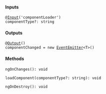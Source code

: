 



#### Inputs

<pre><code>@<a href="https://angular.io/api/core/Input">Input</a>('componentLoader')
componentType?: string</code></pre>





#### Outputs

<pre><code>@<a href="https://angular.io/api/core/Output">Output</a>()
componentChanged = new <a href="https://angular.io/api/core/EventEmitter">EventEmitter</a>&lt;T&gt;()</code></pre>









#### Methods

<pre><code>ngOnChanges(): void</code></pre>

<pre><code>loadComponent(componentType?: string): void</code></pre>

<pre><code>ngOnDestroy(): void</code></pre>


